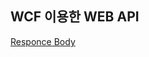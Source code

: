 ## WCF 이용한 WEB API

[Responce Body](https://stackoverflow.com/questions/20206069/restful-web-service-body-format)

 